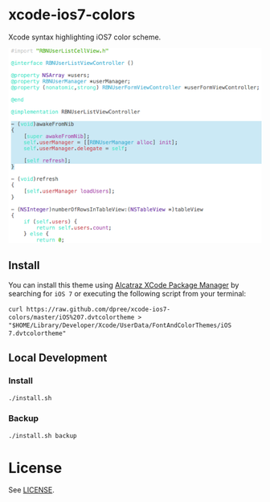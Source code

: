 # xcode-ios7-colors

Xcode syntax highlighting iOS7 color scheme.

![Screenshot](./screenshot.png)

## Install

You can install this theme using [Alcatraz XCode Package Manager](http://alcatraz.io/) by searching for `iOS 7` or executing the following script from your terminal:

    curl https://raw.github.com/dpree/xcode-ios7-colors/master/iOS%207.dvtcolortheme > "$HOME/Library/Developer/Xcode/UserData/FontAndColorThemes/iOS 7.dvtcolortheme"

## Local Development

### Install

    ./install.sh

### Backup

    ./install.sh backup

# License

See [LICENSE](LICENSE.txt).
